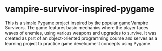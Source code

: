 # vampire-survivor-inspired-pygame
This is a simple Pygame project inspired by the popular game Vampire Survivors. The game features basic mechanics where the player faces waves of enemies, using various weapons and upgrades to survive. It was created as part of an object-oriented programming course and serves as a learning project to practice game development concepts using Pygame.
